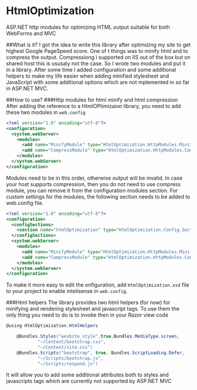 # HtmlOptimization
ASP.NET http modules for optimizing HTML output suitable for both WebForms and MVC

##What is it?
I got the idea to write this library after optimizing my site to get highest Google PageSpeed score. One of t things was to minify html and to compress the output. 
Compressiong i supported on IIS out of the box but on shared host this is ususaly not the case. So I wrote two modules and put it in a library.
After some time I added configuration and some additional helpers to make my life easier when adding minified stylesheet and JavaScript with some additional options which are not mplemented in so far in ASP.NET MVC.

##How to use?
###Http modules for html minify and html compression
After adding the reference to a HtmlOPtimizaion library, you need to add these two modules in ```web.config```
```xml
<?xml version="1.0" encoding="utf-8"?>
<configuration>
  <system.webServer>
    <modules>
      <add name="MinifyModule" type="HtmlOptimization.HttpModules.MinifyModule, HtmlOptimization" />
      <add name="CompressModule" type="HtmlOptimization.HttpModules.CompressModule, HtmlOptimization" />
    </modules>
  </system.webServer>
</configuration>
```

Modules need to be in this order, otherwise output will be invalid.
In case your host supports compression, then you do not need to use compress module, you can remove it from the configuration modules section.
For custom settings for the modules, the following section needs to be added to web.config file.
```xml
<?xml version="1.0" encoding="utf-8"?>
<configuration>
  <configSections>
    <section name="htmlOptimization" type="HtmlOptimization.Config.Sections.ConfigSection, HtmlOptimization" allowDefinition="Everywhere" allowLocation="true" />
  </configSections>
  <system.webServer>
    <modules>
      <add name="MinifyModule" type="HtmlOptimization.HttpModules.MinifyModule, HtmlOptimization" />
      <add name="CompressModule" type="HtmlOptimization.HttpModules.CompressModule, HtmlOptimization" />
    </modules>
  </system.webServer>
</configuration>
```

To make it more easy to edit the onfiguration, add ```HtmlOptimization.xsd``` file to your project to enable intelisense in ```web.config```.

###Html helpers
The library provides two html helpers (for now) for minifying and rendering stylesheet and javascript tags. To use them the only thing you need to do is to invoke then in your Razor view code
```cs
@using HtmlOptimization.HtmlHelpers

    @Bundles.Styles("wesbite_style",true,Bundles.MediaType.screen,
            "~/Content/bootstrap.css",
            "~/Content/site.css")
    @Bundles.Scripts("bootstrap", true, Bundles.ScriptLoading.Defer,
            "~/Scripts/bootstrap.js",
            "~/Scripts/respond.js")

```
It will allow you to add some additional attributes both to styles and javascripts tags which are currently not supported by ASP.NET MVC
